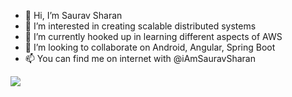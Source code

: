 - 👋 Hi, I’m Saurav Sharan
- 👀 I’m interested in creating scalable distributed systems
- 🌱 I’m currently hooked up in learning different aspects of AWS
- 💞️ I’m looking to collaborate on Android, Angular, Spring Boot 
- 📫 You can find me on internet with @iAmSauravSharan

<img align="center" src="https://github-readme-stats.vercel.app/api/<CARD_TYPE>/?username=iAmSauravSharan&theme=<THEME_NAME>" />

<!---
iAmSauravSharan/iAmSauravSharan is a ✨ special ✨ repository because its `README.md` (this file) appears on your GitHub profile.
You can click the Preview link to take a look at your changes.
--->
